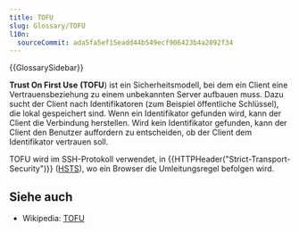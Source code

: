 ```yaml
---
title: TOFU
slug: Glossary/TOFU
l10n:
  sourceCommit: ada5fa5ef15eadd44b549ecf906423b4a2092f34
---
```


{{GlossarySidebar}}

**Trust On First Use** **(TOFU**) ist ein Sicherheitsmodell, bei dem ein Client eine Vertrauensbeziehung zu einem unbekannten Server aufbauen muss. Dazu sucht der Client nach Identifikatoren (zum Beispiel öffentliche Schlüssel), die lokal gespeichert sind. Wenn ein Identifikator gefunden wird, kann der Client die Verbindung herstellen. Wird kein Identifikator gefunden, kann der Client den Benutzer auffordern zu entscheiden, ob der Client dem Identifikator vertrauen soll.

TOFU wird im SSH-Protokoll verwendet, in {{HTTPHeader("Strict-Transport-Security")}} ([HSTS](/de/docs/Glossary/HSTS)), wo ein Browser die Umleitungsregel befolgen wird.

## Siehe auch

- Wikipedia: [TOFU](https://en.wikipedia.org/wiki/Trust_on_first_use)

